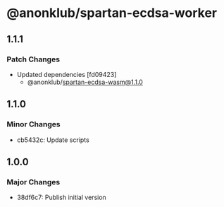 # @anonklub/spartan-ecdsa-worker

## 1.1.1

### Patch Changes

- Updated dependencies [fd09423]
  - @anonklub/spartan-ecdsa-wasm@1.1.0

## 1.1.0

### Minor Changes

- cb5432c: Update scripts

## 1.0.0

### Major Changes

- 38df6c7: Publish initial version
